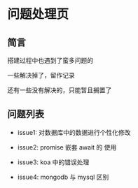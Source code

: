 # 问题处理页

## 简言

 搭建过程中也遇到了蛮多问题的

 一些解决掉了，留作记录

 还有一些没有解决的，只能暂且搁置了

## 问题列表

* issue1: 对数据库中的数据进行个性化修改

* issue2: promise 嵌套 await 的 使用

* issue3: koa 中的错误处理

* issue4: mongodb 与 mysql 区别
